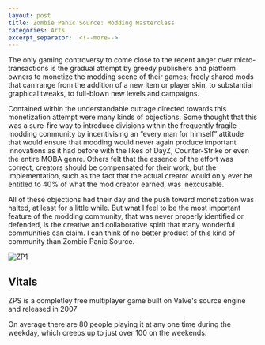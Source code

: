```yaml
---
layout: post
title: Zombie Panic Source: Modding Masterclass
categories: Arts
excerpt_separator:  <!--more-->
---
```


The only gaming controversy to come close to the recent anger over micro-transactions is the gradual attempt by greedy publishers and platform owners to monetize the modding scene of their games; freely shared mods that can range from the addition of a new item or player skin, to substantial graphical tweaks, to full-blown new levels and campaigns.

Contained within the understandable outrage directed towards this monetization attempt were many kinds of objections. Some thought that this was a sure-fire way to introduce divisions within the frequently fragile modding community by incentivising an “every man for himself” attitude that would ensure that modding would never again produce important innovations as it had before with the likes of DayZ, Counter-Strike or even the entire MOBA genre. Others felt that the essence of the effort was correct, creators should be compensated for their work, but the implementation, such as the fact that the actual creator would only ever be entitled to 40% of what the mod creator earned, was inexcusable.

All of these objections had their day and the push toward monetization was halted, at least for a little while. But what I feel to be the most important feature of the modding community, that was never properly identified or defended, is the creative and collaborative spirit that many wonderful communities can claim. I can think of no better product of this kind of community than Zombie Panic Source.

![ZP1]({{"/assets/jpg/Zombie_Panic/ZP1.jpg"}})

## Vitals

ZPS is a completley free multiplayer game built on Valve's source engine and released in 2007

On average there are 80 people playing it at any one time during the weekday, which creeps up to just over 100 on the weekends.
